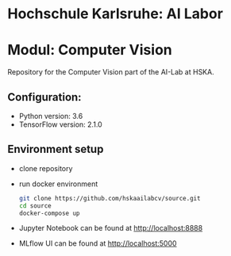# Hochschule Karlsruhe: AI Labor
# Modul: Computer Vision

Repository for the Computer Vision part of the AI-Lab at HSKA.

## Configuration:
- Python version: 3.6
- TensorFlow version: 2.1.0

## Environment setup
- clone repository
- run docker environment
    
    ```sh
    git clone https://github.com/hskaailabcv/source.git
    cd source
    docker-compose up
    ```
- Jupyter Notebook can be found at  [http://localhost:8888](http://localhost:8888)
- MLflow UI can be found at [http://localhost:5000](http://localhost:5000)
